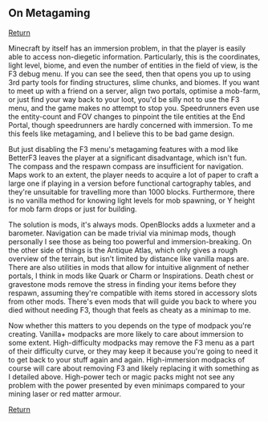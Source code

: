 ## On Metagaming

[Return](../)

Minecraft by itself has an immersion problem, in that the player is easily able to access non-diegetic information. Particularly, this is the coordinates, light level, biome, and even the number of entities in the field of view,  is the F3 debug menu. If you can see the seed, then that opens you up to using 3rd party tools for finding structures, slime chunks, and biomes. If you want to meet up with a friend on a server, align two portals, optimise a mob-farm, or just find your way back to your loot, you'd be silly not to use the F3 menu, and the game makes no attempt to stop you. Speedrunners even use the entity-count and FOV changes to pinpoint the tile entities at the End Portal, though speedrunners are hardly concerned with immersion. To me this feels like metagaming, and I believe this to be bad game design.

But just disabling the F3 menu's metagaming features with a mod like BetterF3 leaves the player at a significant disadvantage, which isn't fun. The compass and the respawn compass are insufficient for navigation. Maps work to an extent, the player needs to acquire a lot of paper to craft a large one if playing in a version before functional cartography tables, and they're unsuitable for travelling more than 1000 blocks. Furthermore, there is no vanilla method for knowing light levels for mob spawning, or Y height for mob farm drops or just for building.

The solution is mods, it's always mods. OpenBlocks adds a luxmeter and a barometer. Navigation can be made trivial via minimap mods, though personally I see those as being too powerful and immersion-breaking. On the other side of things is the Antique Atlas, which only gives a rough overview of the terrain, but isn't limited by distance like vanilla maps are. There are also utilities in mods that allow for intuitive alignment of nether portals, I think in mods like Quark or Charm or Inspirations. Death chest or gravestone mods remove the stress in finding your items before they respawn, assuming they're compatible with items stored in accessory slots from other mods. There's even mods that will guide you back to where you died without needing F3, though that feels as cheaty as a minimap to me.

Now whether this matters to you depends on the type of modpack you're creating. Vanilla+ modpacks are more likely to care about immersion to some extent. High-difficulty modpacks may remove the F3 menu as a part of their difficulty curve, or they may keep it because you're going to need it to get back to your stuff again and again. High-immersion modpacks of course will care about removing F3 and likely replacing it with something as I detailed above. High-power tech or magic packs might not see any problem with the power presented by even minimaps compared to your mining laser or red matter armour.

[Return](../)
